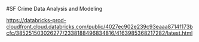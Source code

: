 #SF Crime Data Analysis and Modeling

https://databricks-prod-cloudfront.cloud.databricks.com/public/4027ec902e239c93eaaa8714f173bcfc/385251503026277/2338188496834816/4163985368217282/latest.html
